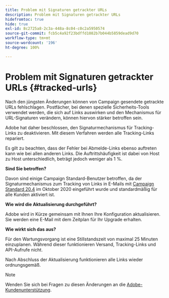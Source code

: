 ```yaml
---
title: Problem mit Signaturen getrackter URLs
description: Problem mit Signaturen getrackter URLs
hidefromtoc: true
hide: true
exl-id: 8c2725a8-2c3a-448a-8c04-c0c2a5950574
source-git-commit: fcb5c4a92f23bdffd1082b7b044b5859dead9d70
workflow-type: tm+mt
source-wordcount: '196'
ht-degree: 100%

---
```


# Problem mit Signaturen getrackter URLs {#tracked-urls}

Nach den jüngsten Änderungen können von Campaign gesendete getrackte URLs fehlschlagen. Postfächer, bei denen spezielle Sicherheits-Tools verwendet werden, die sich auf Links auswirken und den Mechanismus für URL-Signaturen verändern, können hiervon stärker betroffen sein.

Adobe hat daher beschlossen, den Signaturmechanismus für Tracking-Links zu deaktivieren. Mit diesem Verfahren werden alle Tracking-Links repariert.

Es gilt zu beachten, dass der Fehler bei Abmelde-Links ebenso auftreten kann wie bei allen anderen Links. Die Auftrittshäufigkeit ist dabei von Host zu Host unterschiedlich, beträgt jedoch weniger als 1 %.

**Sind Sie betroffen?**

Davon sind einige Campaign Standard-Benutzer betroffen, da der Signaturmechanismus zum Tracking von Links in E-Mails mit [Campaign Standard 20.4](release-notes-2020.md#release-20-4---october-2020) im Oktober 2020 eingeführt wurde und standardmäßig für alle Kunden aktiviert ist.

**Wie wird die Aktualisierung durchgeführt?**

Adobe wird in Kürze gemeinsam mit Ihnen Ihre Konfiguration aktualisieren. Sie werden eine E-Mail mit dem Zeitplan für Ihr Upgrade erhalten.

**Wie wirkt sich das aus?**

Für den Wartungsvorgang ist eine Stillstandszeit von maximal 25 Minuten einzuplanen. Während dieser funktionieren Versand, Tracking-Links und API-Aufrufe nicht.

Nach Abschluss der Aktualisierung funktionieren alle Links wieder ordnungsgemäß.

>[!NOTE]
>
>Wenden Sie sich bei Fragen zu diesen Änderungen an die [Adobe-Kundenunterstützung](https://helpx.adobe.com/de/enterprise/admin-guide.html/enterprise/using/support-for-experience-cloud.ug.html).
>
